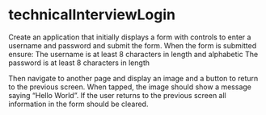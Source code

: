 # technicalInterviewLogin

Create an application that initially displays a form with controls to enter a username and password and submit the form. When the form is submitted ensure:
The username is at least 8 characters in length and alphabetic
The password is at least 8 characters in length

Then navigate to another page and display an image and a button to return to the previous screen. 
When tapped, the image should show a message saying “Hello World”. 
If the user returns to the previous screen all information in the form should be cleared.
